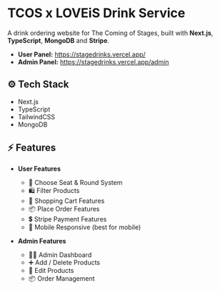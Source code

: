 # TCOS x LOVEiS Drink Service
A drink ordering website for The Coming of Stages, built with **Next.js**, **TypeScript**, **MongoDB** and **Stripe**.

- **User Panel:** https://stagedrinks.vercel.app/
- **Admin Panel:** https://stagedrinks.vercel.app/admin

## ⚙️ Tech Stack

- Next.js
- TypeScript
- TailwindCSS
- MongoDB

## ⚡️ Features

- **User Features**
  - 👤 Choose Seat & Round System
  - 🛍️ Filter Products 
  - 🛒 Shopping Cart Features
  - 📦 Place Order Features
  - 💲 Stripe Payment Features
  - 📱 Mobile Responsive (best for mobile)

- **Admin Features**
  - 🧑‍💻 Admin Dashboard
  - ➕ Add / Delete Products
  - 🔨 Edit Products
  - 📦 Order Management
